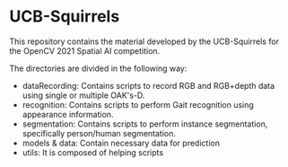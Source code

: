 # UCB-Squirrels
This repository contains the material developed by the UCB-Squirrels for the OpenCV 2021 Spatial AI competition.

The directories are divided in the following way:
- dataRecording: Contains scripts to record RGB and RGB+depth data using single or multiple OAK's-D.
- recognition: Contains scripts to perform Gait recognition using appearance information.
- segmentation: Contains scripts to perform instance segmentation, specifically person/human segmentation.
- models & data: Contain necessary data for prediction
- utils: It is composed of helping scripts
